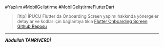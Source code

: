 #Yazılım #MobilGeliştirme #MobilGeliştirmeFlutterDart 


> [!tip] İPUCU
> Flutter da Onboarding Screen yapımı hakkında yönergeler detaylar ve kodlar için bağlantıya tıkla  [Flutter Onboarding Screen Github Reposu](https://github.com/abdullah-tanriverdi/FlutterOnboardingScreen)

****
***Abdullah TANRIVERDİ***
